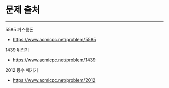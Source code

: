# 문제 출처

---
5585 거스름돈
- https://www.acmicpc.net/problem/5585

1439 뒤집기
- https://www.acmicpc.net/problem/1439

2012 등수 매기기
- https://www.acmicpc.net/problem/2012
